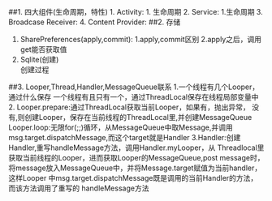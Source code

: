 ##1. 四大组件(生命周期，特性)
        1. Activity:
           1. 生命周期
        2. Service:
           1.生命周期
        3. Broadcase Receiver:
        4. Content Provider:
##2. 存储
   1. SharePreferences(apply,commit):
      1.apply,commit区别
      2.apply之后，调用get能否获取值
   2. Sqlite(创建)  
      创建过程

##3. Looper,Thread,Handler,MessageQueue联系
     1.一个线程有几个Looper，通过什么保存
        一个线程有且只有一个，通过ThreadLocal保存在线程局部变量中
     2. Looper.prepare:通过ThreadLocal获取当前Looper，如果有，抛出异常，
        没有,则创建Looper，保存在当前线程的ThreadLocal里,并创建MessageQueue
        Looper.loop:无限for(;;)循环，从MessageQueue中取Message,并调用
        msg.target.dispatchMessage,而这个target就是Handler
     3.Handler:创建Handler,重写handleMessage方法，调用Handler.myLooper，从
     Threadlocal里获取当前线程的Looper，进而获取Looper的MessageQueue,post message时，将message放入MessageQueue中，并将Message.target赋值为当前handler，这样Looper
     中msg.target.dispatchMessage既是调用的当前Handler的方法，而该方法调用了重写的
     handleMessage方法
   
   